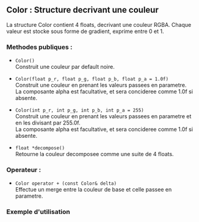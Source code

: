 ## Color : Structure decrivant une couleur
La structure Color contient 4 floats, decrivant une couleur RGBA.
Chaque valeur est stocke sous forme de gradient, exprime entre 0 et 1.

### Methodes publiques :
- `Color()`  
	Construit une couleur par default noire.


- `Color(float p_r, float p_g, float p_b, float p_a = 1.0f)`  
	Construit une couleur en prenant les valeurs passees en parametre.  
	La composante alpha est facultative, et sera concideree comme 1.0f si absente.


- `Color(int p_r, int p_g, int p_b, int p_a = 255)`  
	Construit une couleur en prenant les valeurs passees en parametre et en les divisant par 255.0f.  
	La composante alpha est facultative, et sera concideree comme 1.0f si absente.


- `float *decompose()`  
	Retourne la couleur decomposee comme une suite de 4 floats.


### Operateur :
- `Color operator + (const Color& delta)`  
	Effectue un merge entre la couleur de base et celle passee en parametre.


### Exemple d'utilisation
